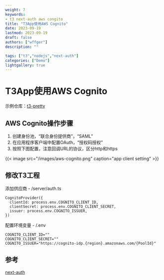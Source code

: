 ```yaml
---
weight: 7
keywords:
- t3 next-auth aws congito
title: "T3App使用AWS Cognito"
date: 2023-09-19
lastmod: 2023-09-19
draft: false
authors: ["wffger"]
description: ""

tags: ["t3","nodejs","next-auth"]
categories: ["Demo"]
lightgallery: true
---
```


<!--more-->
# T3App使用AWS Cognito

示例仓库：[t3-pretty](https://github.com/wffger/t3-pretty)

## AWS Cognito操作步骤

1. 创建身份池，“联合身份提供商”，“SAML”
2. 在应用程序客户端中配置OAuth，“授权码授权”
3. 按照下图配置，注意回调URL的协议，区分http和https
  

{{< image src="/images/aws-cognito.png" caption="app client setting" >}}

## 修改T3工程

添加供应商 - /server/auth.ts
```
CognitoProvider({
  clientId: process.env.COGNITO_CLIENT_ID,
  clientSecret: process.env.COGNITO_CLIENT_SECRET,
  issuer: process.env.COGNITO_ISSUER,
})
```

配置环境变量 - /.env
```
COGNITO_CLIENT_ID=""
COGNITO_CLIENT_SECRET=""
COGNITO_ISSUER="https://cognito-idp.{region}.amazonaws.com/{PoolId}"
```

## 参考
[next-auth](https://next-auth.js.org/providers/cognito)